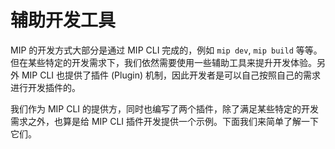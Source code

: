 # 辅助开发工具

MIP 的开发方式大部分是通过 MIP CLI 完成的，例如 `mip dev`, `mip build` 等等。但在某些特定的开发需求下，我们依然需要使用一些辅助工具来提升开发体验。另外 MIP CLI 也提供了插件 (Plugin) 机制，因此开发者是可以自己按照自己的需求进行开发插件的。

我们作为 MIP CLI 的提供方，同时也编写了两个插件，除了满足某些特定的开发需求之外，也算是给 MIP CLI 插件开发提供一个示例。下面我们来简单了解一下它们。
